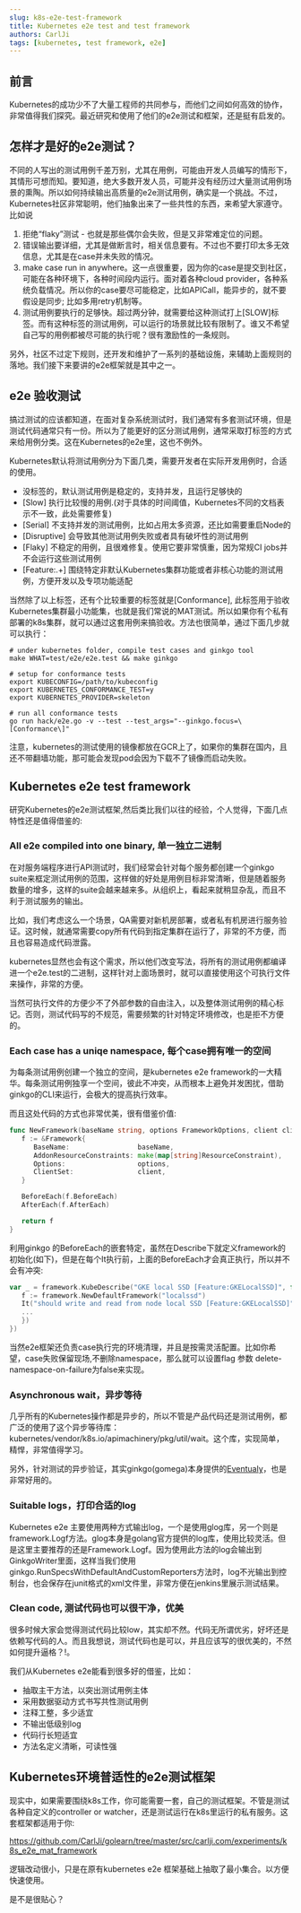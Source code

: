 ```yaml
---
slug: k8s-e2e-test-framework
title: Kubernetes e2e test and test framework
authors: CarlJi
tags: [kubernetes, test framework, e2e]
---
```


## 前言

Kubernetes的成功少不了大量工程师的共同参与，而他们之间如何高效的协作，非常值得我们探究。最近研究和使用了他们的e2e测试和框架，还是挺有启发的。

## 怎样才是好的e2e测试？

不同的人写出的测试用例千差万别，尤其在用例，可能由开发人员编写的情形下，其情形可想而知。要知道，绝大多数开发人员，可能并没有经历过大量测试用例场景的熏陶。所以如何持续输出高质量的e2e测试用例，确实是一个挑战。不过，Kubernetes社区非常聪明，他们抽象出来了一些共性的东西，来希望大家遵守。比如说

1. 拒绝“flaky”测试 - 也就是那些偶尔会失败，但是又非常难定位的问题。
2. 错误输出要详细，尤其是做断言时，相关信息要有。不过也不要打印太多无效信息，尤其是在case并未失败的情况。
3. make case run in anywhere。这一点很重要，因为你的case是提交到社区，可能在各种环境下，各种时间段内运行。面对着各种cloud provider，各种系统负载情况。所以你的case要尽可能稳定，比如APICall，能异步的，就不要假设是同步; 比如多用retry机制等。
4. 测试用例要执行的足够快。超过两分钟，就需要给这种测试打上[SLOW]标签。而有这种标签的测试用例，可以运行的场景就比较有限制了。谁又不希望自己写的用例都被尽可能的执行呢？很有激励性的一条规则。

另外，社区不过定下规则，还开发和维护了一系列的基础设施，来辅助上面规则的落地。我们接下来要讲的e2e框架就是其中之一。

## e2e 验收测试

搞过测试的应该都知道，在面对复杂系统测试时，我们通常有多套测试环境，但是测试代码通常只有一份。所以为了能更好的区分测试用例，通常采取打标签的方式来给用例分类。这在Kubernetes的e2e里，这也不例外。

Kubernetes默认将测试用例分为下面几类，需要开发者在实际开发用例时，合适的使用。

- 没标签的，默认测试用例是稳定的，支持并发，且运行足够快的
- [Slow] 执行比较慢的用例.(对于具体的时间阈值，Kubernetes不同的文档表示不一致，此处需要修复)
- [Serial] 不支持并发的测试用例，比如占用太多资源，还比如需要重启Node的
- [Disruptive] 会导致其他测试用例失败或者具有破坏性的测试用例
- [Flaky] 不稳定的用例，且很难修复。使用它要非常慎重，因为常规CI jobs并不会运行这些测试用例
- [Feature:.+] 围绕特定非默认Kubernetes集群功能或者非核心功能的测试用例，方便开发以及专项功能适配

当然除了以上标签，还有个比较重要的标签就是[Conformance], 此标签用于验收Kubernetes集群最小功能集，也就是我们常说的MAT测试。所以如果你有个私有部署的k8s集群，就可以通过这套用例来搞验收。方法也很简单，通过下面几步就可以执行：

```shell
# under kubernetes folder, compile test cases and ginkgo tool
make WHAT=test/e2e/e2e.test && make ginkgo

# setup for conformance tests
export KUBECONFIG=/path/to/kubeconfig
export KUBERNETES_CONFORMANCE_TEST=y
export KUBERNETES_PROVIDER=skeleton

# run all conformance tests
go run hack/e2e.go -v --test --test_args="--ginkgo.focus=\[Conformance\]"
```

注意，kubernetes的测试使用的镜像都放在GCR上了，如果你的集群在国内，且还不带翻墙功能，那可能会发现pod会因为下载不了镜像而启动失败。

## Kubernetes e2e test framework

研究Kubernetes的e2e测试框架,然后类比我们以往的经验，个人觉得，下面几点特性还是值得借鉴的:

### All e2e compiled into one binary, 单一独立二进制

在对服务端程序进行API测试时，我们经常会针对每个服务都创建一个ginkgo suite来框定测试用例的范围，这样做的好处是用例目标非常清晰，但是随着服务数量的增多，这样的suite会越来越来多。从组织上，看起来就稍显杂乱，而且不利于测试服务的输出。

比如，我们考虑这么一个场景，QA需要对新机房部署，或者私有机房进行服务验证。这时候，就通常需要copy所有代码到指定集群在运行了，非常的不方便，而且也容易造成代码泄露。

kubernetes显然也会有这个需求，所以他们改变写法，将所有的测试用例都编译进一个e2e.test的二进制，这样针对上面场景时，就可以直接使用这个可执行文件来操作，非常的方便。

当然可执行文件的方便少不了外部参数的自由注入，以及整体测试用例的精心标记。否则，测试代码写的不规范，需要频繁的针对特定环境修改，也是拒不方便的。

### Each case has a uniqe namespace, 每个case拥有唯一的空间

为每条测试用例创建一个独立的空间，是kubernetes e2e framework的一大精华。每条测试用例独享一个空间，彼此不冲突，从而根本上避免并发困扰，借助ginkgo的CLI来运行，会极大的提高执行效率。

而且这处代码的方式也非常优美，很有借鉴价值:

```go
func NewFramework(baseName string, options FrameworkOptions, client clientset.Interface) *Framework {
   f := &Framework{
      BaseName:                 baseName,
      AddonResourceConstraints: make(map[string]ResourceConstraint),
      Options:                  options,
      ClientSet:                client,
   }

   BeforeEach(f.BeforeEach)
   AfterEach(f.AfterEach)

   return f
}
```

利用ginkgo 的BeforeEach的嵌套特定，虽然在Describe下就定义framework的初始化(如下)，但是在每个It执行前，上面的BeforeEach才会真正执行，所以并不会有冲突:

```go
var _ = framework.KubeDescribe("GKE local SSD [Feature:GKELocalSSD]", func() {
   f := framework.NewDefaultFramework("localssd")
   It("should write and read from node local SSD [Feature:GKELocalSSD]", func() {
   ...
   })
})
```

当然e2e框架还负责case执行完的环境清理，并且是按需灵活配置。比如你希望，case失败保留现场,不删除namespace，那么就可以设置flag 参数 delete-namespace-on-failure为false来实现。

### Asynchronous wait，异步等待

几乎所有的Kubernetes操作都是异步的，所以不管是产品代码还是测试用例，都广泛的使用了这个异步等待库：kubernetes/vendor/k8s.io/apimachinery/pkg/util/wait。这个库，实现简单，精悍，非常值得学习。

另外，针对测试的异步验证，其实ginkgo(gomega)本身提供的[Eventualy](http://onsi.github.io/gomega/#making-asynchronous-assertions)，也是非常好用的。

### Suitable logs，打印合适的log

Kubernetes e2e 主要使用两种方式输出log，一个是使用glog库，另一个则是framework.Logf方法。glog本身是golang官方提供的log库，使用比较灵活。但是这里主要推荐的还是Framework.Logf。因为使用此方法的log会输出到GinkgoWriter里面，这样当我们使用ginkgo.RunSpecsWithDefaultAndCustomReporters方法时，log不光输出到控制台，也会保存在junit格式的xml文件里，非常方便在jenkins里展示测试结果。

### Clean code, 测试代码也可以很干净，优美

很多时候大家会觉得测试代码比较low，其实却不然。代码无所谓优劣，好坏还是依赖写代码的人。而且我想说，测试代码也是可以，并且应该写的很优美的，不然如何提升逼格？!。

我们从Kubernetes e2e能看到很多好的借鉴，比如：

- 抽取主干方法，以突出测试用例主体
- 采用数据驱动方式书写共性测试用例
- 注释工整，多少适宜
- 不输出低级别log
- 代码行长短适宜
- 方法名定义清晰，可读性强

## Kubernetes环境普适性的e2e测试框架

现实中，如果需要围绕k8s工作，你可能需要一套，自己的测试框架。不管是测试各种自定义的controller or watcher，还是测试运行在k8s里运行的私有服务。这套框架都适用于你:

https://github.com/CarlJi/golearn/tree/master/src/carlji.com/experiments/k8s_e2e_mat_framework

逻辑改动很小，只是在原有kubernetes e2e 框架基础上抽取了最小集合。以方便快速使用。

是不是很贴心？
